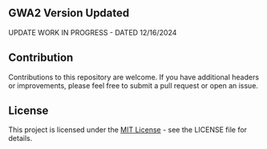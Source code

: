 ## GWA2 Version Updated

UPDATE WORK IN PROGRESS - DATED 12/16/2024


## Contribution

Contributions to this repository are welcome. If you have additional headers or improvements, please feel free to submit a pull request or open an issue.

## License

This project is licensed under the [MIT License](LICENSE) - see the LICENSE file for details.

